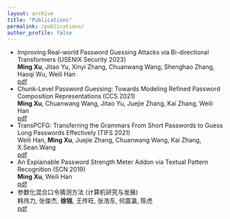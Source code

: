 ```yaml
---
layout: archive
title: "Publications"
permalink: /publications/
author_profile: false
---
```


- Improving Real-world Password Guessing Attacks via Bi-directional Transformers (USENIX Security 2023) <br>
  **Ming Xu**, Jitao Yu, Xinyi Zhang, Chuanwang Wang, Shenghao Zhang, Haoqi Wu, Weili Han <br>
  [pdf](https://www.usenix.org/conference/usenixsecurity23/presentation/xu-ming)
- Chunk-Level Password Guessing: Towards Modeling Refined Password Composition Representations (CCS 2021) <br>
  **Ming Xu**, Chuanwang Wang, Jitao Yu, Juejie Zhang, Kai Zhang, Weili Han <br> [pdf](https://dl.acm.org/doi/10.1145/3460120.3484743)
- TransPCFG: Transferring the Grammars From Short Passwords to Guess Long Passwords Effectively (TIFS 2021) <br>
   Weili Han, **Ming Xu**, Juejie Zhang, Chuanwang Wang, Kai Zhang, X.Sean.Wang <br> [pdf](https://ieeexplore.ieee.org/document/9121288)
- An Explainable Password Strength Meter Addon via Textual Pattern Recognition (SCN 2019) <br>
   **Ming Xu**, Weili Han <br> [pdf](https://www.hindawi.com/journals/scn/2019/5184643/)
- 参数化混合口令猜测方法 (计算机研究与发展) <br>
   韩伟力,  张俊杰,  **徐铭**,  王传旺,  张浩东,  何震瀛,  陈虎 <br> [pdf](https://crad.ict.ac.cn/cn/article/doi/10.7544/issn1000-1239.20210456)
